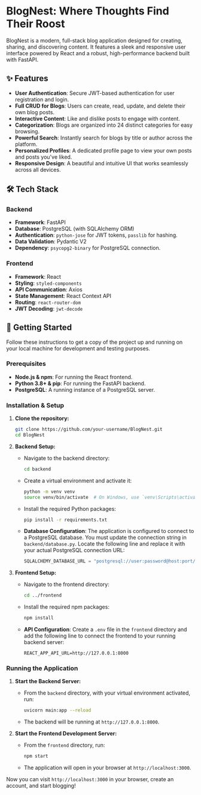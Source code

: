 # BlogNest: Where Thoughts Find Their Roost

BlogNest is a modern, full-stack blog application designed for creating, sharing, and discovering content. It features a sleek and responsive user interface powered by React and a robust, high-performance backend built with FastAPI.

## ✨ Features

-   **User Authentication**: Secure JWT-based authentication for user registration and login.
-   **Full CRUD for Blogs**: Users can create, read, update, and delete their own blog posts.
-   **Interactive Content**: Like and dislike posts to engage with content.
-   **Categorization**: Blogs are organized into 24 distinct categories for easy browsing.
-   **Powerful Search**: Instantly search for blogs by title or author across the platform.
-   **Personalized Profiles**: A dedicated profile page to view your own posts and posts you've liked.
-   **Responsive Design**: A beautiful and intuitive UI that works seamlessly across all devices.

## 🛠️ Tech Stack

### Backend

-   **Framework**: FastAPI
-   **Database**: PostgreSQL (with SQLAlchemy ORM)
-   **Authentication**: `python-jose` for JWT tokens, `passlib` for hashing.
-   **Data Validation**: Pydantic V2
-   **Dependency**: `psycopg2-binary` for PostgreSQL connection.

### Frontend

-   **Framework**: React
-   **Styling**: `styled-components`
-   **API Communication**: Axios
-   **State Management**: React Context API
-   **Routing**: `react-router-dom`
-   **JWT Decoding**: `jwt-decode`

## 🚀 Getting Started

Follow these instructions to get a copy of the project up and running on your local machine for development and testing purposes.

### Prerequisites

-   **Node.js & npm**: For running the React frontend.
-   **Python 3.8+ & pip**: For running the FastAPI backend.
-   **PostgreSQL**: A running instance of a PostgreSQL server.

### Installation & Setup

1.  **Clone the repository:**
    ```bash
    git clone https://github.com/your-username/BlogNest.git
    cd BlogNest
    ```

2.  **Backend Setup:**

    *   Navigate to the backend directory:
        ```bash
        cd backend
        ```
    *   Create a virtual environment and activate it:
        ```bash
        python -m venv venv
        source venv/bin/activate  # On Windows, use `venv\Scripts\activate`
        ```
    *   Install the required Python packages:
        ```bash
        pip install -r requirements.txt
        ```
    *   **Database Configuration**:
        The application is configured to connect to a PostgreSQL database. You must update the connection string in `backend/database.py`. Locate the following line and replace it with your actual PostgreSQL connection URL:
        ```python
        SQLALCHEMY_DATABASE_URL = "postgresql://user:password@host:port/database_name"
        ```

3.  **Frontend Setup:**

    *   Navigate to the frontend directory:
        ```bash
        cd ../frontend
        ```
    *   Install the required npm packages:
        ```bash
        npm install
        ```
    *   **API Configuration**:
        Create a `.env` file in the `frontend` directory and add the following line to connect the frontend to your running backend server:
        ```
        REACT_APP_API_URL=http://127.0.0.1:8000
        ```

### Running the Application

1.  **Start the Backend Server:**
    *   From the `backend` directory, with your virtual environment activated, run:
        ```bash
        uvicorn main:app --reload
        ```
    *   The backend will be running at `http://127.0.0.1:8000`.

2.  **Start the Frontend Development Server:**
    *   From the `frontend` directory, run:
        ```bash
        npm start
        ```
    *   The application will open in your browser at `http://localhost:3000`.

Now you can visit `http://localhost:3000` in your browser, create an account, and start blogging! 